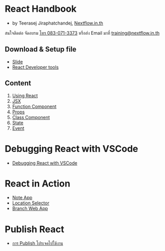 
# React Handbook

- by Teerasej Jiraphatchandej, [Nextflow.in.th](https://www.nextflow.in.th)

สนใจติดต่อ จัดอบรม [โทร 083-071-3373](tel:083-071-3373) หรือส่ง Email มาที่ [training@nextflow.in.th](mailto:training@nextflow.in.th)

## Download & Setup file

- [Slide](https://www.dropbox.com/s/f5pjh83hdu97wai/ReactJS.pdf?dl=0)
- [React Developer tools](/react-developer-tool.md)

## Content

1. [Using React](/using-react.md)
2. [JSX](/jsx.md)
3. [Function Component](/function-component.md)
4. [Props](/props.md)
5. [Class Component](/class-component.md)
6. [State](/state.md)
7. [Event](/event.md) 

# Debugging React with VSCode

- [Debugging React with VSCode](/debugging.md)

# React in Action 

- [Note App](/practice/note-app-saga/readme.md)
- [Location Selector](/practice/location-selector/readme.md)
- [Branch Web App](practice/dashboard-app/readme.md)

# Publish React

- [การ Publish โปรเจคไปใช้งาน](publish.md) 
